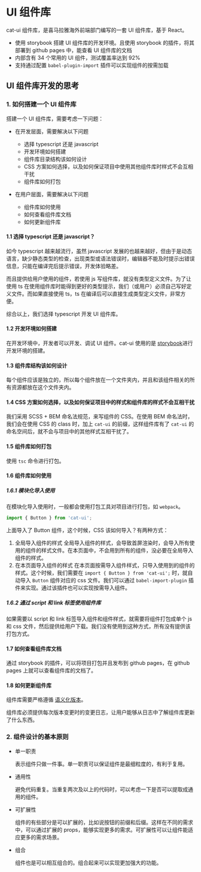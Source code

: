 # UI 组件库

cat-ui 组件库，是喜马拉雅海外前端部门编写的一套 UI 组件库，基于 React。

- 使用 storybook 搭建 UI 组件库的开发环境。且使用 storybook 的插件，将其部署到 github pages 中，能查看 UI 组件库的文档
- 内部含有 34 个常用的 UI 组件，测试覆盖率达到 92%
- 支持通过配置 `babel-plugin-import` 插件可以实现组件的按需加载

## UI 组件库开发的思考

### 1. 如何搭建一个 UI 组件库

搭建一个 UI 组件库，需要考虑一下问题：

- 在开发层面，需要解决以下问题

  - 选择 typescript 还是 javascript
  - 开发环境如何搭建
  - 组件库目录结构该如何设计
  - CSS 方案如何选择，以及如何保证项目中使用其他组件库时样式不会互相干扰
  - 组件库如何打包

- 在用户层面，需要解决以下问题

  - 组件库如何使用
  - 如何查看组件库文档
  - 如何更新组件库

#### 1.1 选择 typescript 还是 javascript？

如今 typescript 越来越流行，虽然 javascript 发展的也越来越好，但由于是动态语言，缺少静态类型的检查，出现类型或语法错误时，编辑器不能及时提示出错误信息，只能在编译完后提示错误，开发体验略差。

而且提供给用户使用的组件，若使用 js 写组件库，就没有类型定义文件。为了让使用 ts 在使用组件库时能得到更好的类型提示，我们（或用户）必须自己写好定义文件。而如果直接使用 ts，ts 在编译后可以直接生成类型定义文件，非常方便。

综合以上，我们选择 typescript 开发 UI 组件库。

#### 1.2 开发环境如何搭建

在开发环境中，开发者可以开发、调试 UI 组件。cat-ui 使用的是 [storybook](https://github.com/storybookjs/storybook/)进行开发环境的搭建。

#### 1.3 组件库结构该如何设计

每个组件应该是独立的，所以每个组件放在一个文件夹内，并且和该组件相关的所有资源都放在这个文件夹内。

#### 1.4 CSS 方案如何选择，以及如何保证项目中的样式和组件库的样式不会互相干扰

我们采用 SCSS + BEM 命名法规范，来写组件的 CSS。在使用 BEM 命名法时，我们会在使用 CSS 的 class 时，加上 `cat-ui` 的前缀，这样组件库有了 `cat-ui` 的命名空间后，就不会与项目中的其他样式互相干扰了。

#### 1.5 组件库如何打包

使用 `tsc` 命令进行打包。

#### 1.6 组件库如何使用

##### 1.6.1 模块化导入使用

在模块化导入使用时，一般都会使用打包工具对项目进行打包，如 `webpack`。

```js
import { Button } from 'cat-ui';
```

上面导入了 Button 组件，这个时候，CSS 该如何导入？有两种方式：

1. 全局导入组件的样式
   全局导入组件的样式，会导致首屏渲染时，会导入所有使用的组件的样式文件。在本页面中，不会用到所有的组件，没必要在全局导入组件的样式。
2. 在本页面导入组件的样式
   在本页面按需导入组件样式，只导入使用到的组件的样式。这个时候，我们需要在 `import { Button } from 'cat-ui';` 时，就自动导入 `Button` 组件对应的 css 文件。我们可以通过 `babel-import-plugin` 插件来实现。通过该插件也可以实现按需导入组件。

##### 1.6.2 通过 script 和 link 标签使用组件库

如果需要以 script 和 link 标签导入组件和组件样式，就需要将组件打包成单个 js 和 css 文件，然后提供给用户下载。我们没有使用到这种方式，所有没有提供该打包方式。

#### 1.7 如何查看组件库文档

通过 storybook 的插件，可以将项目打包并且发布到 github pages，在 github pages 上就可以查看组件库的文档了。

#### 1.8 如何更新组件库

组件库需要严格遵循 [语义化版本](https://semver.org/lang/zh-CN/)。

组件库必须提供每次版本变更时的变更日志，让用户能够从日志中了解组件库更新了什么东西。

### 2. 组件设计的基本原则

- 单一职责

  表示组件只做一件事。单一职责可以保证组件是最细粒度的，有利于复用。

- 通用性

  避免代码重复。当重复两次及以上的代码时，可以考虑一下是否可以提取成通用的组件。

- 可扩展性

  组件的有些部分是可以扩展的，比如说按钮的前缀和后缀。这样在不同的需求中，可以通过扩展的 props，能够实现更多的需求。可扩展性可以让组件能适应更多的需求场景。

- 组合

  组件也是可以相互组合的。组合起来可以实现更加强大的功能。
